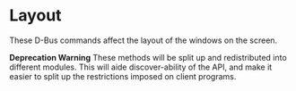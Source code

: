 # Layout
These D-Bus commands affect the layout of the windows on the screen.

**Deprecation Warning**
These methods will be split up and redistributed into different modules. This will aide discover-ability of the API, and make it easier to split up the restrictions imposed on client programs.
